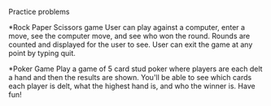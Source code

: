 Practice problems

*Rock Paper Scissors game
User can play against a computer, enter a move, see the computer move, and see
who won the round.  Rounds are counted and displayed for the user to see.  User
can exit the game at any point by typing quit.

*Poker Game
Play a game of 5 card stud poker where players are each delt a hand and then the
results are shown.  You'll be able to see which cards each player is delt, what
the highest hand is, and who the winner is.  Have fun!
